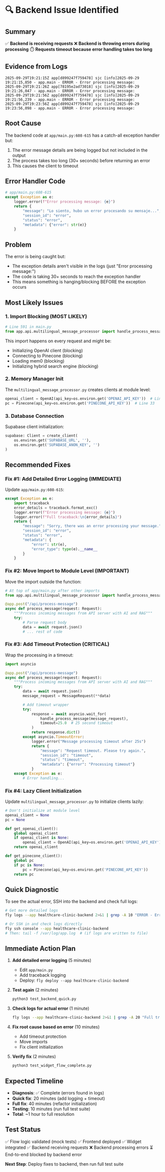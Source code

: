 # 🔍 Backend Issue Identified

## Summary

✅ **Backend is receiving requests**
❌ **Backend is throwing errors during processing**
⏱️ **Requests timeout because error handling takes too long**

## Evidence from Logs

```
2025-09-29T19:21:15Z app[d899247f759478] sjc [info]2025-09-29 19:21:15,850 - app.main - ERROR - Error processing message:
2025-09-29T19:21:26Z app[78195e2ad73018] sjc [info]2025-09-29 19:21:26,047 - app.main - ERROR - Error processing message:
2025-09-29T19:21:56Z app[d899247f759478] sjc [info]2025-09-29 19:21:56,239 - app.main - ERROR - Error processing message:
2025-09-29T19:23:56Z app[d899247f759478] sjc [info]2025-09-29 19:23:56,098 - app.main - ERROR - Error processing message:
```

## Root Cause

The backend code at `app/main.py:608-615` has a catch-all exception handler but:
1. The error message details are being logged but not included in the output
2. The process takes too long (30+ seconds) before returning an error
3. This causes the client to timeout

## Error Handler Code

```python
# app/main.py:608-615
except Exception as e:
    logger.error(f"Error processing message: {e}")
    return {
        "message": "Lo siento, hubo un error procesando su mensaje...",
        "session_id": "error",
        "status": "error",
        "metadata": {"error": str(e)}
    }
```

## Problem

The error is being caught but:
- The exception details aren't visible in the logs (just "Error processing message:")
- The code is taking 30+ seconds to reach the exception handler
- This means something is hanging/blocking BEFORE the exception occurs

## Most Likely Issues

### 1. Import Blocking (MOST LIKELY)
```python
# Line 591 in main.py
from app.api.multilingual_message_processor import handle_process_message, MessageRequest
```

This import happens on every request and might be:
- Initializing OpenAI client (blocking)
- Connecting to Pinecone (blocking)
- Loading mem0 (blocking)
- Initializing hybrid search engine (blocking)

### 2. Memory Manager Init
The `multilingual_message_processor.py` creates clients at module level:
```python
openai_client = OpenAI(api_key=os.environ.get('OPENAI_API_KEY'))  # Line 22
pc = Pinecone(api_key=os.environ.get('PINECONE_API_KEY'))  # Line 33
```

### 3. Database Connection
Supabase client initialization:
```python
supabase: Client = create_client(
    os.environ.get('SUPABASE_URL', ''),
    os.environ.get('SUPABASE_ANON_KEY', '')
)
```

## Recommended Fixes

### Fix #1: Add Detailed Error Logging (IMMEDIATE)

Update `app/main.py:608-615`:
```python
except Exception as e:
    import traceback
    error_details = traceback.format_exc()
    logger.error(f"Error processing message: {e}")
    logger.error(f"Full traceback:\n{error_details}")
    return {
        "message": "Sorry, there was an error processing your message.",
        "session_id": "error",
        "status": "error",
        "metadata": {
            "error": str(e),
            "error_type": type(e).__name__
        }
    }
```

### Fix #2: Move Import to Module Level (IMPORTANT)

Move the import outside the function:
```python
# At top of app/main.py after other imports
from app.api.multilingual_message_processor import handle_process_message, MessageRequest

@app.post("/api/process-message")
async def process_message(request: Request):
    """Process incoming messages from API server with AI and RAG"""
    try:
        # Parse request body
        data = await request.json()
        # ... rest of code
```

### Fix #3: Add Timeout Protection (CRITICAL)

Wrap the processing in a timeout:
```python
import asyncio

@app.post("/api/process-message")
async def process_message(request: Request):
    """Process incoming messages from API server with AI and RAG"""
    try:
        data = await request.json()
        message_request = MessageRequest(**data)

        # Add timeout wrapper
        try:
            response = await asyncio.wait_for(
                handle_process_message(message_request),
                timeout=25.0  # 25 second timeout
            )
            return response.dict()
        except asyncio.TimeoutError:
            logger.error("Message processing timeout after 25s")
            return {
                "message": "Request timeout. Please try again.",
                "session_id": "timeout",
                "status": "timeout",
                "metadata": {"error": "Processing timeout"}
            }
    except Exception as e:
        # Error handling...
```

### Fix #4: Lazy Client Initialization

Update `multilingual_message_processor.py` to initialize clients lazily:
```python
# Don't initialize at module level
openai_client = None
pc = None

def get_openai_client():
    global openai_client
    if openai_client is None:
        openai_client = OpenAI(api_key=os.environ.get('OPENAI_API_KEY'))
    return openai_client

def get_pinecone_client():
    global pc
    if pc is None:
        pc = Pinecone(api_key=os.environ.get('PINECONE_API_KEY'))
    return pc
```

## Quick Diagnostic

To see the actual error, SSH into the backend and check full logs:

```bash
# Get more detailed logs
fly logs --app healthcare-clinic-backend 2>&1 | grep -A 10 "ERROR - Error processing"

# Or SSH in and check logs directly
fly ssh console --app healthcare-clinic-backend
# Then: tail -f /var/log/app.log  # (if logs are written to file)
```

## Immediate Action Plan

1. **Add detailed error logging** (5 minutes)
   - Edit `app/main.py`
   - Add traceback logging
   - Deploy: `fly deploy --app healthcare-clinic-backend`

2. **Test again** (2 minutes)
   ```bash
   python3 test_backend_quick.py
   ```

3. **Check logs for actual error** (1 minute)
   ```bash
   fly logs --app healthcare-clinic-backend 2>&1 | grep -A 20 "Full traceback"
   ```

4. **Fix root cause based on error** (10 minutes)
   - Add timeout protection
   - Move imports
   - Fix client initialization

5. **Verify fix** (2 minutes)
   ```bash
   python3 test_widget_flow_complete.py
   ```

## Expected Timeline

- **Diagnosis**: ✅ Complete (errors found in logs)
- **Quick fix**: 20 minutes (add logging + timeout)
- **Full fix**: 40 minutes (refactor initialization)
- **Testing**: 10 minutes (run full test suite)
- **Total**: ~1 hour to full resolution

## Test Status

✅ Flow logic validated (mock tests)
✅ Frontend deployed
✅ Widget integrated
✅ Backend receiving requests
❌ Backend processing errors
⏳ End-to-end blocked by backend error

**Next Step**: Deploy fixes to backend, then run full test suite
